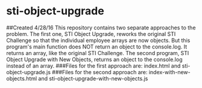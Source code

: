 # sti-object-upgrade 
##Created 4/28/16
This repository contains two separate approaches to the problem. The first one, STI Object Upgrade, reworks the original
STI Challenge so that the individual employee arrays are now objects. But this program's main function does NOT
return an object to the console.log. It returns an array, like the original STI Challenge.
The second program, STI Object Upgrade with New Objects, returns an object to the console.log instead of an array.
###Files for the first approach are: index.html and sti-object-upgrade.js
###Files for the second approach are: index-with-new-objects.html and sti-object-upgrade-with-new-objects.js
